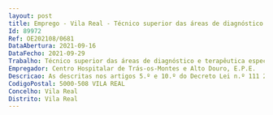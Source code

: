 ```yaml
--- 
layout: post
title: Emprego - Vila Real - Técnico superior das áreas de diagnóstico e terapêutica especialista
Id: 89972
Ref: OE202108/0681
DataAbertura: 2021-09-16
DataFecho: 2021-09-29
Trabalho: Técnico superior das áreas de diagnóstico e terapêutica especialista
Empregador: Centro Hospitalar de Trás-os-Montes e Alto Douro, E.P.E.
Descricao: As descritas nos artigos 5.º e 10.º do Decreto Lei n.º 111 2017 de 31 de agosto.
CodigoPostal: 5000-508 VILA REAL
Concelho: Vila Real
Distrito: Vila Real
--- 
```

